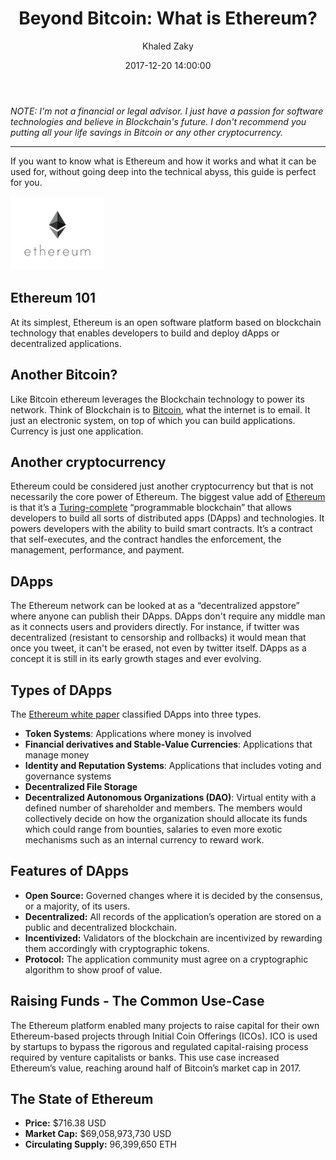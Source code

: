 ﻿---
layout:     blogpost
title:      "Beyond Bitcoin: What is Ethereum?"
date:       2017-12-20 14:00:00
author:     "Khaled Zaky"
categories: blockchain ethereum
---

*NOTE: I'm not a financial or legal advisor. I just have a passion for software technologies and believe in Blockchain's future. I don't recommend you putting all your life savings in Bitcoin or any other cryptocurrency.*

---
If you want to know what is Ethereum and how it works and what it can be used for, without going deep into the technical abyss, this guide is perfect for you.

![Ethereum](/postimages/ethereum.png "Ethereum")

## Ethereum 101
At its simplest, Ethereum is an open software platform based on blockchain technology that enables developers to build and deploy dApps or decentralized applications.

## Another Bitcoin?
Like Bitcoin ethereum leverages the Blockchain technology to power its network. Think of Blockchain is to [Bitcoin](http://khaledzaky.com/blockchain/2017/12/10/What-is-Bitcoin/), what the internet is to email. It just an electronic system, on top of which you can build applications. Currency is just one application.

## Another cryptocurrency
Ethereum could be considered just another cryptocurrency but that is not necessarily the core power of Ethereum. The biggest value add of [Ethereum](https://www.ethereum.org/) is that it’s a [Turing-complete](https://en.wikipedia.org/wiki/Turing_completeness) “programmable blockchain” that allows developers to build all sorts of distributed apps (DApps) and technologies. It powers developers with the ability to build smart contracts. It’s a contract that self-executes, and the contract handles the enforcement, the management, performance, and payment.

## DApps
The Ethereum network can be looked at as a “decentralized appstore” where anyone can publish their DApps. DApps don't require any middle man as it connects users and providers directly. For instance, if twitter was decentralized (resistant to censorship and rollbacks) it would mean that once you tweet, it can't be erased, not even by twitter itself. DApps as a concept it is still in its early growth stages and ever evolving.

## Types of DApps
The [Ethereum white paper](https://github.com/ethereum/wiki/wiki/White-Paper#applications) classified DApps into three types.
* __Token Systems__: Applications where money is involved
* __Financial derivatives and Stable-Value Currencies__: Applications that manage money
* __Identity and Reputation Systems__: Applications that includes voting and governance systems
* __Decentralized File Storage__
* __Decentralized Autonomous Organizations (DAO)__: Virtual entity with a defined number of shareholder and members. The members would collectively decide on how the organization should allocate its funds which could range from bounties, salaries to even more exotic mechanisms such as an internal currency to reward work.

## Features of DApps
* __Open Source:__ Governed changes where it is decided by the consensus, or a majority, of its users.
* __Decentralized:__ All records of the application’s operation are stored on a public and decentralized blockchain.
* __Incentivized:__ Validators of the blockchain are incentivized by rewarding them accordingly with cryptographic tokens.
* __Protocol:__ The application community must agree on a cryptographic algorithm to show proof of value.

## Raising Funds - The Common Use-Case
The Ethereum platform enabled many projects to raise capital for their own Ethereum-based projects through Initial Coin Offerings (ICOs). ICO is used by startups to bypass the rigorous and regulated capital-raising process required by venture capitalists or banks. This use case increased Ethereum’s value, reaching around half of Bitcoin’s market cap in 2017.

## The State of Ethereum
* __Price:__ $716.38 USD 
* __Market Cap:__ $69,058,973,730 USD
* __Circulating Supply:__ 96,399,650 ETH 
